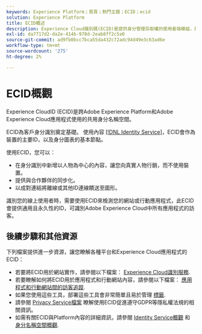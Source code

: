 ```yaml
---
keywords: Experience Platform；首頁；熱門主題；ECID；ecid
solution: Experience Platform
title: ECID概述
description: Experience Cloud識別碼(ECID)是提供身分管理存取權的使用者端模組，提供三個主要功能。
exl-id: da7717d2-da2e-414b-978d-2eab8ff2c5a0
source-git-commit: ad9fb0bcc7bca55da432c72adc94d49e3c63ad6e
workflow-type: tm+mt
source-wordcount: '275'
ht-degree: 2%

---
```


# ECID概觀

Experience CloudID (ECID)是跨Adobe Experience Platform和Adobe Experience Cloud應用程式使用的共用身分名稱空間。

ECID為客戶身分識別奠定基礎。 使用內容 [[!DNL Identity Service]](./home.md)，ECID會作為裝置的主要ID，以及身分圖表的基本節點。

使用ECID，您可以：

* 在身分識別中新增以人物為中心的內容，讓您向真實人物行銷，而不使用裝置。
* 提供與合作夥伴的同步化。
* 以成對連結將離線或其他ID連線饋送至圖形。

識別您的線上使用者時，需要使用ECID來檢測您的網站或行動應用程式，此ECID會提供通用且永久性的ID，可識別Adobe Experience Cloud中所有應用程式的訪客。

## 後續步驟和其他資源

下列檔案提供進一步資源，讓您瞭解各種平台和Experience Cloud應用程式的ECID：

* 若要將ECID用於網站實作，請參閱以下檔案： [Experience Cloud識別服務](https://experienceleague.adobe.com/docs/id-service/using/home.html?lang=zh-Hant).
* 若要瞭解如何將ECID用於應用程式和行動網站內容，請參閱以下檔案： [應用程式和行動網站間的訪客追蹤](https://experienceleague.adobe.com/docs/mobile-services/ios/sdk-reference-ios/hybrid-app.html?lang=en#sdk-reference-ios).
* 如果您使用這些工具，部署這些工具會非常簡單且易於管理 [標籤](../tags/home.md).
* 請參閱 [Privacy Service檔案](../privacy-service/identity-data.md) 瞭解使用ECID促進遵守GDPR等隱私權法規的相關資訊。
* 如需有關ECID與Platform內容的詳細資訊，請參閱 [Identity Service概觀](./home.md) 和 [身分名稱空間概觀](./namespaces.md).